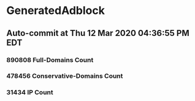 # GeneratedAdblock
## Auto-commit at Thu 12 Mar 2020 04:36:55 PM EDT
### 890808 Full-Domains Count
### 478456 Conservative-Domains Count
### 31434 IP Count
